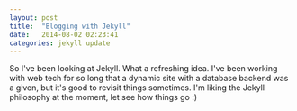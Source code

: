 ```yaml
---
layout: post
title:  "Blogging with Jekyll"
date:   2014-08-02 02:23:41
categories: jekyll update
---
```


So I've been looking at Jekyll. What a refreshing idea. I've been working with web tech for so long that a dynamic site with a database backend was a given, but it's good to revisit things sometimes. I'm liking the Jekyll philosophy at the moment, let see how things go :)
